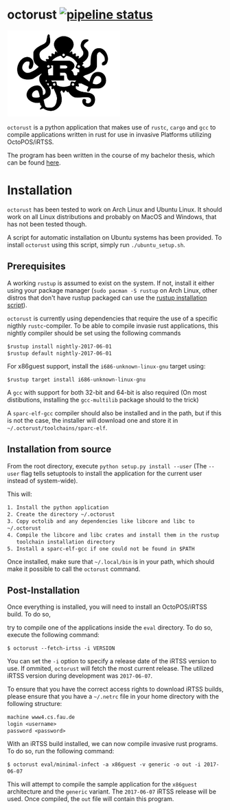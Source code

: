 # octorust [![pipeline status](https://gitlab.namibsun.net/namboy94/octorust/badges/master/pipeline.svg)](https://gitlab.namibsun.net/namboy94/octorust/commits/master)

![Logo](resources/logo/logo-readme.png)

`octorust` is a python application that makes use of `rustc`, `cargo` and `gcc`
to compile applications written in rust for use in invasive Platforms
utilizing OctoPOS/iRTSS.

The program has been written in the course of my bachelor thesis, which can be
found [here](https://pp.ipd.kit.edu/uploads/publikationen/krumrey17bachelorarbeit.pdf).

# Installation

`octorust` has been tested to work on Arch Linux and Ubuntu Linux. It should
work on all Linux distributions and probably on MacOS and Windows, that has not been
tested though.

A script for automatic installation on Ubuntu systems has been provided. To install
`octorust` using this script, simply run `./ubuntu_setup.sh`.

## Prerequisites

A working `rustup` is assumed to exist on the system. If not, install
it either using your package manager (`sudo pacman -S rustup` on Arch Linux,
other distros that don't have rustup packaged can use the 
[rustup installation script](https://www.rustup.rs/)).

`octorust` is currently using dependencies that require the use of a specific nigthly
`rustc`-compiler. To be able to compile invasie rust applications, this nightly compiler
should be set using the following commands

    $rustup install nightly-2017-06-01
    $rustup default nightly-2017-06-01
    
For x86guest support, install the `i686-unknown-linux-gnu` target using:

    $rustup target install i686-unknown-linux-gnu

A `gcc` with support for both 32-bit and 64-bit is also required
(On most distibutions, installing the `gcc-multilib` package should to the trick)

A `sparc-elf-gcc` compiler should also be installed and in the path, but if this is
not the case, the installer will download one and store it in
`~/.octorust/toolchains/sparc-elf`.

## Installation from source

From the root directory, execute `python setup.py install --user` (The 
`--user` flag tells setuptools to install the application for the
current user instead of system-wide).

This will:

    1. Install the python application
    2. Create the directory ~/.octorust
    3. Copy octolib and any dependencies like libcore and libc to ~/.octorust
    4. Compile the libcore and libc crates and install them in the rustup
       toolchain installation directory
    5. Install a sparc-elf-gcc if one could not be found in $PATH
    
Once installed, make sure that `~/.local/bin` is in your path,
which should make it possible to call the `octorust` command.

## Post-Installation

Once everything is installed, you will need to install an OctoPOS/iRTSS
build. To do so, 



try to compile one of the applications inside
the `eval` directory. To do so, execute the following command:

    $ octorust --fetch-irtss -i VERSION

You can set the `-i` option to specify a release date of the iRTSS version to
use. If ommited, `octorust` will fetch the most current release.
The utilized iRTSS version during development was `2017-06-07`.

To ensure that you have the correct access rights to download iRTSS builds,
please ensure that you have a `~/.netrc` file in your home directory
with the following structure:

    machine www4.cs.fau.de
    login <username>
    password <password>

With an iRTSS build installed, we can now compile invasive rust programs.
To do so, run the following command:

    $ octorust eval/minimal-infect -a x86guest -v generic -o out -i 2017-06-07
    
This will attempt to compile the sample application for the `x86guest`
architecture and the `generic` variant. The `2017-06-07` iRTSS release
will be used. Once compiled, the `out` file will contain this program.
